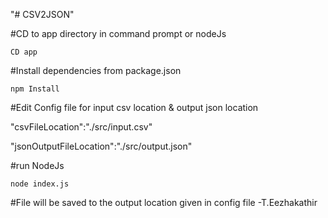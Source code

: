"# CSV2JSON" 

#CD to app directory in command prompt or nodeJs
```
CD app
```
#Install dependencies from package.json
```
npm Install
```
#Edit Config file for input csv location & output json location

"csvFileLocation":"./src/input.csv"

"jsonOutputFileLocation":"./src/output.json"

#run NodeJs
```
node index.js
```

#File will be saved to the output location given in config file
-T.Eezhakathir
